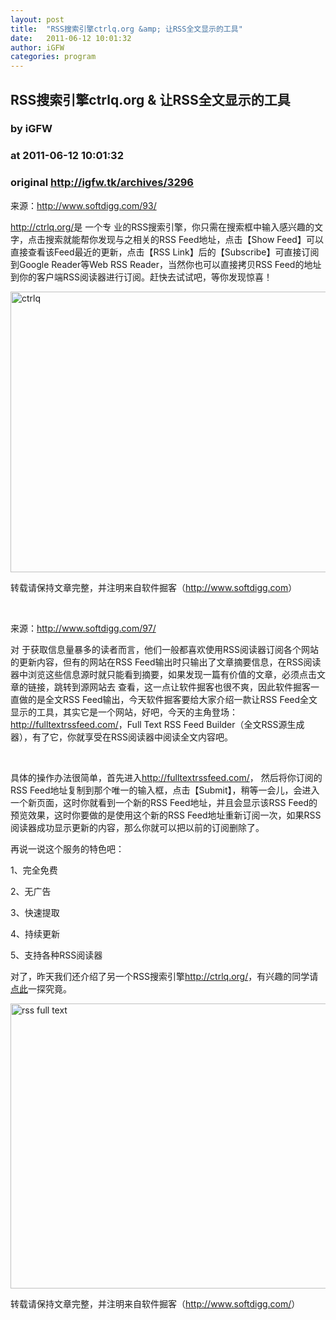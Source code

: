 ```yaml
---
layout: post
title:  "RSS搜索引擎ctrlq.org &amp; 让RSS全文显示的工具"
date:   2011-06-12 10:01:32
author: iGFW
categories: program
---
```


## RSS搜索引擎ctrlq.org &amp; 让RSS全文显示的工具
### by iGFW
### at 2011-06-12 10:01:32
### original <http://igfw.tk/archives/3296>

<p>来源：<a href="http://www.softdigg.com/93/">http://www.softdigg.com/93/</a></p>
<p><a href="http://ctrlq.org/">http://ctrlq.org/</a>是 一个专 业的RSS搜索引擎，你只需在搜索框中输入感兴趣的文字，点击搜索就能帮你发现与之相关的RSS Feed地址，点击【Show   Feed】可以直接查看该Feed最近的更新，点击【RSS Link】后的【Subscribe】可直接订阅到Google Reader等Web   RSS Reader，当然你也可以直接拷贝RSS Feed的地址到你的客户端RSS阅读器进行订阅。赶快去试试吧，等你发现惊喜！</p>
<p><span></span></p>
<p><img title="ctrlq" src="http://www.softdigg.com/wp-content/uploads/2011/06/ctrlq.jpg" border="0" alt="ctrlq" width="600" height="449"></p>
<p>转载请保持文章完整，并注明来自软件掘客（<a href="http://www.softdigg.com/">http://www.softdigg.com</a>）</p>
<p> </p>
<p>来源：<a href="http://www.softdigg.com/97/">http://www.softdigg.com/97/</a></p>
<p>对 于获取信息量暴多的读者而言，他们一般都喜欢使用RSS阅读器订阅各个网站的更新内容，但有的网站在RSS   Feed输出时只输出了文章摘要信息，在RSS阅读器中浏览这些信息源时就只能看到摘要，如果发现一篇有价值的文章，必须点击文章的链接，跳转到源网站去  查看，这一点让软件掘客也很不爽，因此软件掘客一直做的是全文RSS Feed输出，今天软件掘客要给大家介绍一款让RSS   Feed全文显示的工具，其实它是一个网站，好吧，今天的主角登场：<a href="http://fulltextrssfeed.com/">http://fulltextrssfeed.com/</a>，Full Text RSS Feed Builder（全文RSS源生成器），有了它，你就享受在RSS阅读器中阅读全文内容吧。</p>
<p> </p>
<p>具体的操作办法很简单，首先进入<a href="http://fulltextrssfeed.com/">http://fulltextrssfeed.com/</a>，  然后将你订阅的RSS Feed地址复制到那个唯一的输入框，点击【Submit】，稍等一会儿，会进入一个新页面，这时你就看到一个新的RSS   Feed地址，并且会显示该RSS Feed的预览效果，这时你要做的是使用这个新的RSS   Feed地址重新订阅一次，如果RSS阅读器成功显示更新的内容，那么你就可以把以前的订阅删除了。</p>
<p>再说一说这个服务的特色吧：</p>
<p>1、完全免费</p>
<p>2、无广告</p>
<p>3、快速提取</p>
<p>4、持续更新</p>
<p>5、支持各种RSS阅读器</p>
<p>对了，昨天我们还介绍了另一个RSS搜索引擎<a title="http://ctrlq.org/" href="http://ctrlq.org/">http://ctrlq.org/</a>，有兴趣的同学请<a href="http://www.softdigg.com/93/">点此</a>一探究竟。</p>
<p><img title="rss full text" src="http://www.softdigg.com/wp-content/uploads/2011/06/rssfulltext.jpg" border="0" alt="rss full text" width="600" height="456"></p>
<p>转载请保持文章完整，并注明来自软件掘客（<a href="http://www.softdigg.com/">http://www.softdigg.com/</a>）</p>